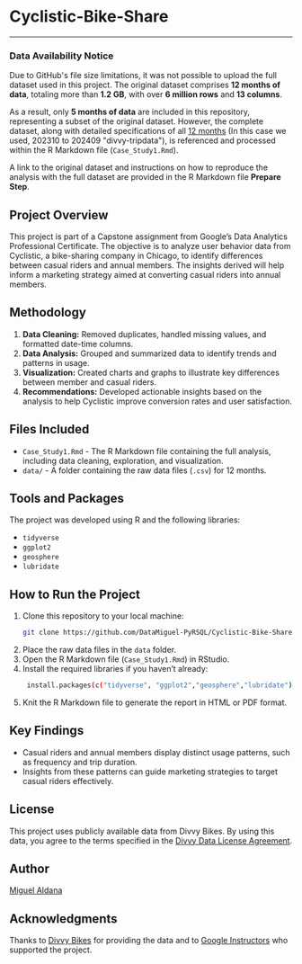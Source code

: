 # Cyclistic-Bike-Share
---

### Data Availability Notice

Due to GitHub's file size limitations, it was not possible to upload the full dataset used in this project. The original dataset comprises **12 months of data**, totaling more than **1.2 GB**, with over **6 million rows** and **13 columns**. 

As a result, only **5 months of data** are included in this repository, representing a subset of the original dataset. However, the complete dataset, along with detailed specifications of all [12 months](https://divvy-tripdata.s3.amazonaws.com/index.html) (In this case we used, 202310 to 202409 "divvy-tripdata"), is referenced and processed within the R Markdown file (`Case_Study1.Rmd`). 

A link to the original dataset and instructions on how to reproduce the analysis with the full dataset are provided in the R Markdown file **Prepare Step**.

## Project Overview
This project is part of a Capstone assignment from Google’s Data Analytics Professional Certificate. The objective is to analyze user behavior data from Cyclistic, a bike-sharing company in Chicago, to identify differences between casual riders and annual members. The insights derived will help inform a marketing strategy aimed at converting casual riders into annual members.

## Methodology
1. **Data Cleaning:** Removed duplicates, handled missing values, and formatted date-time columns.
2. **Data Analysis:** Grouped and summarized data to identify trends and patterns in usage.
3. **Visualization:** Created charts and graphs to illustrate key differences between member and casual riders.
4. **Recommendations:** Developed actionable insights based on the analysis to help Cyclistic improve conversion rates and user satisfaction.

## Files Included
- `Case_Study1.Rmd` - The R Markdown file containing the full analysis, including data cleaning, exploration, and visualization.
- `data/` - A folder containing the raw data files (`.csv`) for 12 months.

## Tools and Packages
The project was developed using R and the following libraries:
- `tidyverse`
- `ggplot2`
- `geosphere`
- `lubridate`

## How to Run the Project

1. Clone this repository to your local machine:
   ```bash
   git clone https://github.com/DataMiguel-PyRSQL/Cyclistic-Bike-Share.git
2. Place the raw data files in the `data` folder.
3. Open the R Markdown file (`Case_Study1.Rmd`) in RStudio.
4. Install the required libraries if you haven’t already:
   ```bash
    install.packages(c("tidyverse", "ggplot2","geosphere","lubridate"))
5. Knit the R Markdown file to generate the report in HTML or PDF format.

## Key Findings

- Casual riders and annual members display distinct usage patterns, such as frequency and trip duration.
- Insights from these patterns can guide marketing strategies to target casual riders effectively.

## License

This project uses publicly available data from Divvy Bikes. By using this data, you agree to the terms specified in the [Divvy Data License Agreement](https://divvybikes.com/data-license-agreement).

## Author

[Miguel Aldana](https://www.linkedin.com/in/miguel-aldana-062568345/)

## Acknowledgments

Thanks to [Divvy Bikes](https://divvybikes.com/) for providing the data and to [Google Instructors](https://www.coursera.org/google-career-certificates) who supported the project.
   
